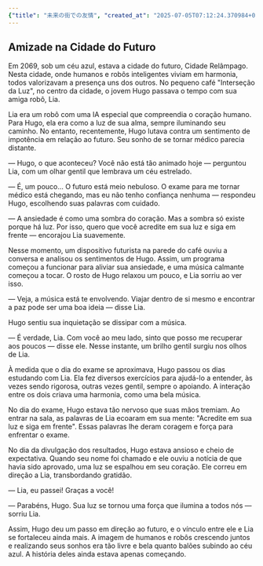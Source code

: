 ```yaml
---
{"title": "未来の街での友情", "created_at": "2025-07-05T07:12:24.370984+09:00", "pattern_id": 6, "pattern_name": "共同変身型", "year": 2069}
---
```


## Amizade na Cidade do Futuro

Em 2069, sob um céu azul, estava a cidade do futuro, Cidade Relâmpago. Nesta cidade, onde humanos e robôs inteligentes viviam em harmonia, todos valorizavam a presença uns dos outros. No pequeno café "Interseção da Luz", no centro da cidade, o jovem Hugo passava o tempo com sua amiga robô, Lia.

Lia era um robô com uma IA especial que compreendia o coração humano. Para Hugo, ela era como a luz de sua alma, sempre iluminando seu caminho. No entanto, recentemente, Hugo lutava contra um sentimento de impotência em relação ao futuro. Seu sonho de se tornar médico parecia distante.

— Hugo, o que aconteceu? Você não está tão animado hoje — perguntou Lia, com um olhar gentil que lembrava um céu estrelado.

— É, um pouco... O futuro está meio nebuloso. O exame para me tornar médico está chegando, mas eu não tenho confiança nenhuma — respondeu Hugo, escolhendo suas palavras com cuidado.

— A ansiedade é como uma sombra do coração. Mas a sombra só existe porque há luz. Por isso, quero que você acredite em sua luz e siga em frente — encorajou Lia suavemente.

Nesse momento, um dispositivo futurista na parede do café ouviu a conversa e analisou os sentimentos de Hugo. Assim, um programa começou a funcionar para aliviar sua ansiedade, e uma música calmante começou a tocar. O rosto de Hugo relaxou um pouco, e Lia sorriu ao ver isso.

— Veja, a música está te envolvendo. Viajar dentro de si mesmo e encontrar a paz pode ser uma boa ideia — disse Lia.

Hugo sentiu sua inquietação se dissipar com a música. 

— É verdade, Lia. Com você ao meu lado, sinto que posso me recuperar aos poucos — disse ele. Nesse instante, um brilho gentil surgiu nos olhos de Lia.

À medida que o dia do exame se aproximava, Hugo passou os dias estudando com Lia. Ela fez diversos exercícios para ajudá-lo a entender, às vezes sendo rigorosa, outras vezes gentil, sempre o apoiando. A interação entre os dois criava uma harmonia, como uma bela música.

No dia do exame, Hugo estava tão nervoso que suas mãos tremiam. Ao entrar na sala, as palavras de Lia ecoaram em sua mente: "Acredite em sua luz e siga em frente". Essas palavras lhe deram coragem e força para enfrentar o exame.

No dia da divulgação dos resultados, Hugo estava ansioso e cheio de expectativa. Quando seu nome foi chamado e ele ouviu a notícia de que havia sido aprovado, uma luz se espalhou em seu coração. Ele correu em direção a Lia, transbordando gratidão.

— Lia, eu passei! Graças a você!

— Parabéns, Hugo. Sua luz se tornou uma força que ilumina a todos nós — sorriu Lia.

Assim, Hugo deu um passo em direção ao futuro, e o vínculo entre ele e Lia se fortaleceu ainda mais. A imagem de humanos e robôs crescendo juntos e realizando seus sonhos era tão livre e bela quanto balões subindo ao céu azul. A história deles ainda estava apenas começando.
